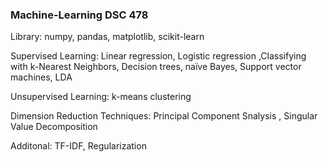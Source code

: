 ### Machine-Learning DSC 478

Library: numpy, pandas, matplotlib, scikit-learn

Supervised Learning: Linear regression, Logistic regression ,Classifying with k-Nearest Neighbors, 
Decision trees, naïve Bayes, Support vector machines, LDA

Unsupervised Learning: k-means clustering

Dimension Reduction Techniques: Principal Component Snalysis , Singular Value Decomposition

Additonal: TF-IDF, Regularization
